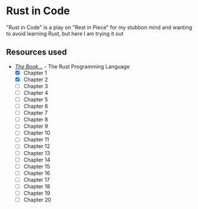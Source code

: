 # Rust in Code
 "Rust in Code" is a play on "Rest in Piece" for my stubbon mind and wanting to avoid learning Rust, but here I am trying it out

## Resources used

- [_The Book..._](https://doc.rust-lang.org/book/title-page.html) - The Rust Programming Language
  - [x] Chapter 1
  - [x] Chapter 2
  - [ ] Chapter 3
  - [ ] Chapter 4
  - [ ] Chapter 5
  - [ ] Chapter 6
  - [ ] Chapter 7
  - [ ] Chapter 8
  - [ ] Chapter 9
  - [ ] Chapter 10
  - [ ] Chapter 11
  - [ ] Chapter 12
  - [ ] Chapter 13
  - [ ] Chapter 14
  - [ ] Chapter 15
  - [ ] Chapter 16
  - [ ] Chapter 17
  - [ ] Chapter 18
  - [ ] Chapter 19
  - [ ] Chapter 20